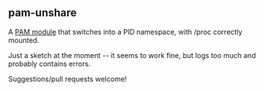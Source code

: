 ## pam-unshare

A [PAM module](http://www.linux-pam.org/) that switches into a PID namespace,
with /proc correctly mounted.

Just a sketch at the moment -- it seems to work fine, but logs too much and
probably contains errors.

Suggestions/pull requests welcome!

